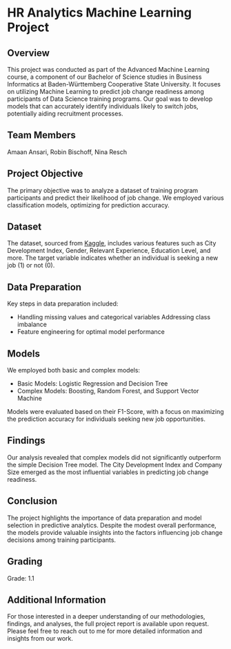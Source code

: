 # HR Analytics Machine Learning Project

## Overview

This project was conducted as part of the Advanced Machine Learning course, a component of our Bachelor of Science studies in Business Informatics at Baden-Württemberg Cooperative State University. It focuses on utilizing Machine Learning to predict job change readiness among participants of Data Science training programs. Our goal was to develop models that can accurately identify individuals likely to switch jobs, potentially aiding recruitment processes.

## Team Members

Amaan Ansari,
Robin Bischoff,
Nina Resch

## Project Objective

The primary objective was to analyze a dataset of training program participants and predict their likelihood of job change. We employed various classification models, optimizing for prediction accuracy.

## Dataset

The dataset, sourced from [Kaggle](https://www.kaggle.com/datasets/arashnic/hr-analytics-job-change-of-data-scientists), includes various features such as City Development Index, Gender, Relevant Experience, Education Level, and more. The target variable indicates whether an individual is seeking a new job (1) or not (0).

## Data Preparation

Key steps in data preparation included:  
 - Handling missing values and categorical variables
Addressing class imbalance
- Feature engineering for optimal model performance

## Models

We employed both basic and complex models:  
- Basic Models: Logistic Regression and Decision Tree
- Complex Models: Boosting, Random Forest, and Support Vector Machine

Models were evaluated based on their F1-Score, with a focus on maximizing the prediction accuracy for individuals seeking new job opportunities.

## Findings

Our analysis revealed that complex models did not significantly outperform the simple Decision Tree model. The City Development Index and Company Size emerged as the most influential variables in predicting job change readiness.

## Conclusion

The project highlights the importance of data preparation and model selection in predictive analytics. Despite the modest overall performance, the models provide valuable insights into the factors influencing job change decisions among training participants.

## Grading
Grade: 1.1

## Additional Information
For those interested in a deeper understanding of our methodologies, findings, and analyses, the full project report is available upon request. Please feel free to reach out to me for more detailed information and insights from our work.